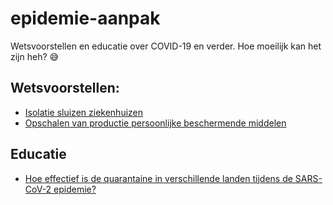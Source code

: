 # epidemie-aanpak
Wetsvoorstellen en educatie over COVID-19 en verder. Hoe moeilijk kan het zijn heh? 😅

## Wetsvoorstellen:
* [Isolatie sluizen ziekenhuizen](wetsvoorstellen/isolatie-sluizen-ziekenhuis-kamers.md)
* [Opschalen van productie persoonlijke beschermende middelen](wetsvoorstellen/respiratiore-epidemie-opschalen-pbm-productie.md)

## Educatie
* [Hoe effectief is de quarantaine in verschillende landen tijdens de SARS-CoV-2 epidemie?](educatie/vergelijken-efficientie-quarantaines-verschillende-landen.md)